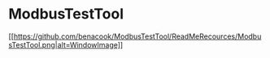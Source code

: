 # ModbusTestTool

[[https://github.com/benacook/ModbusTestTool/ReadMeRecources/ModbusTestTool.png|alt=WindowImage]]